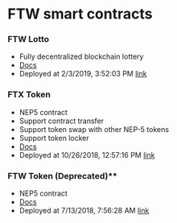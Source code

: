 # FTW smart contracts

### FTW Lotto
* Fully decentralized blockchain lottery
* [Docs](https://github.com/ForTheWinn/smart-contracts/tree/master/contracts/ftw-lotto)
* Deployed at 2/3/2019, 3:52:03 PM [link](https://neotracker.io/contract/ada839286d23cdfb42eb556461b9382d02b6e12f)

### FTX Token
* NEP5 contract
* Support contract transfer
* Support token swap with other NEP-5 tokens
* Support token locker
* [Docs](https://github.com/ForTheWinn/smart-contracts/tree/master/contracts/ftx-token)
* Deployed at 10/26/2018, 12:57:16 PM [link](https://neotracker.io/contract/aac66f9779ca67d819d05492805d251dab02fc7b)

### FTW Token (Deprecated)**
* NEP5 contract
* [Docs](https://github.com/ForTheWinn/smart-contracts/tree/master/contracts/ftw-token)
* Deployed at 7/13/2018, 7:56:28 AM [link](https://neotracker.io/contract/11dbc2316f35ea031449387f615d9e4b0cbafe8b)
  
